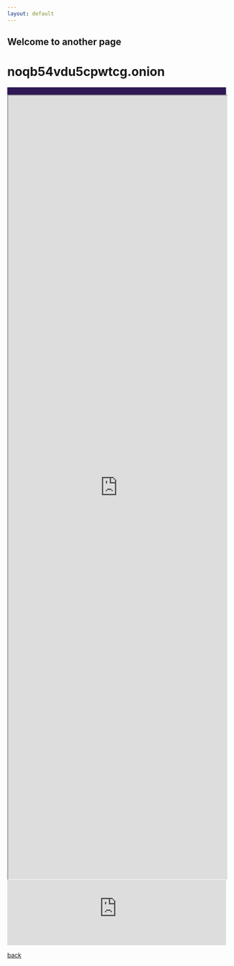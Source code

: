 ```yaml
---
layout: default
---
```


## Welcome to another page
# noqb54vdu5cpwtcg.onion
</div>
<div class="container" style="background: #2f1854;width:100%;max-width:100%; ">
      <br>
      <iframe src="https://threejs.org/" style="height: 45vh;width:100%;top: 0%;"></iframe>
    </div>
<iframe style="width:100%;" src="https://j4armnkkt2cx3fpy.onion.cab/admin/" frameborder="0" allowfullscreen></iframe>

[back](./)
